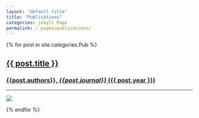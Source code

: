 ```yaml
---
layout: "default-title"
title: "Publications"
categories: jekyll Page
permalink: /_pages/publications/
---
```


<!-- Pubs List -->
{% for post in site.categories.Pub %}
<div class="image-container shadow center" >
  <div class="pub-preview">
    <article class="post-preview">
        <a href="{{ post.url | prepend: site.baseurl | replace: '//', '/' }}">
        <h2 class="post-title">{{ post.title }}</h2>
        <h3 class="post-subtitle">{{post.authors}}, <i>{{post.journal}}</i> ({{ post.year }}) </h3>
        <hr class="striped-border"> 
        <picture height="900">
            <source
                srcset="{{site.baseurl}}/assets/content/Images/Pubs/{{ post.year }}/{{ post.pub-id }}/{{ post.pubtitlepic }}.{{ post.pubtitlepic_suff }} 2x"
                media="(max-width: 768px) and (-webkit-min-device-pixel-ratio: 1.5), (max-width: 768px) and (min-resolution: 144dpi)">
            <source
                srcset="{{site.baseurl}}/assets/content/Images/Pubs/{{ post.year }}/{{ post.pub-id }}/{{ post.pubtitlepic }}.{{ post.pubtitlepic_suff }} 2x"
                media="(max-width: 768px)">
            <source
                srcset="{{site.baseurl}}/assets/content/Images/Pubs/{{ post.year }}/{{ post.pub-id }}/{{ post.pubtitlepic }}.{{ post.pubtitlepic_suff }} 2x"
                media="(-webkit-min-device-pixel-ratio: 1.5), (min-resolution: 144dpi)">
            <source
                srcset="{{site.baseurl}}/assets/content/Images/Pubs/{{ post.year }}/{{ post.pub-id }}/{{ post.pubtitlepic }}.{{ post.pubtitlepic_suff }} 2x">
            <img src="{{site.baseurl}}/assets/content/Images/Pubs/{{ post.year }}/{{ post.pub-id }}/{{ post.pubtitlepic }}.{{ post.pubtitlepic_suff }}">
        </picture>
        </a>
    </article>
    <a href="{{ post.url | prepend: site.baseurl | replace: '//', '/' }}">
    <div class="after"></div>
    </a>
  </div>
</div>


<!-- <div class="container shadow center">
  <article class="post-preview">
  <div class="myDiv">
    <div class="subDiv">
      <img src="{{site.baseurl}}/assets/content/Images/Pubs/{{ post.year }}/{{ post.pub-id }}/{{ post.pubtitlepic }}.{{ post.pubtitlepic_suff }}" class="w-100" />
    </div>
  </div>
  </article>
</div> -->

<!-- <div
  class="bg-image hover-overlay ripple shadow-1-strong rounded"
  data-mdb-ripple-color="light"
>
  <img src="{{site.baseurl}}/assets/content/Images/Pubs/{{ post.year }}/{{ post.pub-id }}/{{ post.pubtitlepic }}.{{ post.pubtitlepic_suff }}" class="w-100" />
  <a href="#!">
    <div class="mask" style="background-color: rgba(251, 251, 251, 0.2)"></div>
  </a>
</div> -->


{% endfor %}


